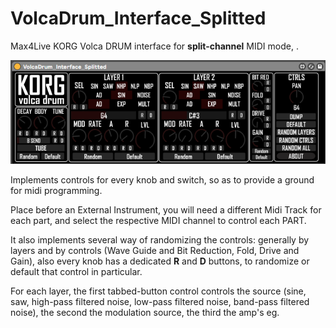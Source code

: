 # VolcaDrum_Interface_Splitted

Max4Live KORG Volca DRUM interface for **split-channel** MIDI mode, .
<br/>

![](https://github.com/tfari/M4L-Projects/blob/main/VolcaDrum_Interface/volcadrum_interface_splitted.png)


Implements controls for every knob and switch, so as to provide a ground for midi programming. 

Place before an External Instrument, you will need a different Midi Track for each part, and select the respective MIDI channel to control each PART. 

It also implements several way of randomizing the controls: generally by layers and by controls (Wave Guide and Bit Reduction, Fold, Drive and Gain), also every knob has a dedicated **R** and **D** buttons, to randomize or default that control in particular.

For each layer, the first tabbed-button control controls the source (sine, saw, high-pass filtered noise, low-pass filtered noise, band-pass filtered noise), the second the modulation source, the third the amp's eg.





